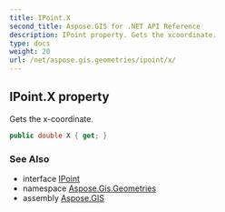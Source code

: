 ```yaml
---
title: IPoint.X
second_title: Aspose.GIS for .NET API Reference
description: IPoint property. Gets the xcoordinate.
type: docs
weight: 20
url: /net/aspose.gis.geometries/ipoint/x/
---
```

## IPoint.X property

Gets the x-coordinate.

```csharp
public double X { get; }
```

### See Also

* interface [IPoint](../)
* namespace [Aspose.Gis.Geometries](../../ipoint/)
* assembly [Aspose.GIS](../../../)


